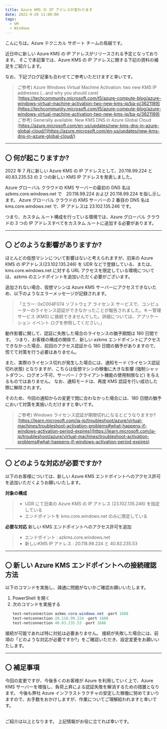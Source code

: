 ```yaml
---
title: Azure KMS の IP アドレスが変わります
date: 2022-9-20 11:00:00
tags:
  - VM
  - Windows
---
```


こんにちは。Azure テクニカル サポート チームの鳥越です。

近日中に新しい Azure KMS の IP アドレスがリリースされる予定となっております。
そこで本記事では、Azure KMS の IP アドレスに関する下記の資料の補足をご紹介します。

<!-- more -->
なお、下記ブログ記事も合わせてご参考いただけますと幸いです。

> ご参考) Azure Windows Virtual Machine Activation: two new KMS IP addresses (…and why you should care) 
> [https://techcommunity.microsoft.com/t5/azure-compute-blog/azure-windows-virtual-machine-activation-two-new-kms-ip/ba-p/3621189](https://techcommunity.microsoft.com/t5/azure-compute-blog/azure-windows-virtual-machine-activation-two-new-kms-ip/ba-p/3621189)
> ご参考) Generally available: New KMS DNS in Azure Global Cloud
> [https://azure.microsoft.com/en-us/updates/new-kms-dns-in-azure-global-cloud/](https://azure.microsoft.com/en-us/updates/new-kms-dns-in-azure-global-cloud/)

---

## 〇 何が起こりますか?

2022 年 7 月に新しい Azure KMS の IP アドレスとして、20.118.99.224 と 40.83.235.53 の 2 つの新しい KMS IP アドレスを発表しました。

Azure グローバル クラウドの KMS サーバーの最初の DNS 名は azkms.core.windows.net で　20.118.99.224 および 20.118.99.224 を指し示します。
Azure グローバル クラウドの KMS サーバーの 2 番目の DNS 名は kms.core.windows.net で、IP アドレスは 23.102.135.246 です。

つまり、カスタム ルート構成を行っている環境では、Azure グローバル クラウドの 3 つの IP アドレスすべてをカスタム ルートに追加する必要があります。

---

## 〇 どのような影響がありますか?

ほとんどの仮想マシンについて影響はないと考えられますが、旧来の Azure KMS の IPアドレス(23.102.135.246) を UDR などで登録している、または、kms.core.windows.net に対する URL アクセスを限定している環境については、azkms のエンドポイントを追加いただく必要がございます。

追加されない場合、仮想マシンは Azure KMS サーバーにアクセスできないため、以下のようなエラーメッセージが記録されます。

>「エラー: 0xC004F074 ソフトウェア ライセンス サービスで、コンピューターのライセンス認証ができなかったことが報告されました。キー管理サービス (KMS) に接続できませんでした。詳細については、アプリケーション イベント ログを参照してください。」

動作影響に関して、認証に失敗した場合のライセンスの猶予期間は 180 日間です。
つまり、お客様の構成の関係で、新しい azkms エンドポイントにアクセスできなかった場合、前回のアクセス認証から 180 日間の猶予がありますので、慌てて対策を行う必要はありません。

また、実際のライセンス切れが発生した場合には、通知モード (ライセンス認証切れ状態) となりますが、こちらは仮想マシンの稼働に大きな影響 (強制シャットダウン、ログオン不可、サーバー / クライアント機能の使用制限など) を与えるものではありません。
なお、通知モードは、再度 KMS 認証を行い成功した際に解除されます。

そのため、今回の通知からの変更で間に合わなかった場合には、180 日間の猶予において対策を実施いただけますと幸いです。

> ご参考) Windows ライセンス認証が期限切れになるとどうなりますか?
> [https://learn.microsoft.com/ja-jp/troubleshoot/azure/virtual-machines/troubleshoot-activation-problems#what-happens-if-windows-activation-period-expires](https://learn.microsoft.com/ja-jp/troubleshoot/azure/virtual-machines/troubleshoot-activation-problems#what-happens-if-windows-activation-period-expires)

---

## 〇 どのような対応が必要ですか?

以下のお客様については、新しい Azure KMS エンドポイントへのアクセス許可を追加いただくようお願いいたします。

**対象の構成**
> - UDR にて旧来の Azure KMS の IP アドレス (23.102.135.246) を指定している
> - エンドポイントを kms.core.windows.net のみに限定している

**必要な対応**
新しい KMS エンドポイントへのアクセス許可を追加

> - エンドポイント : azkms.core.windows.net
> - 新しいKMS IP アドレス : 20.118.99.224 と 40.83.235.53

---

## 〇 新しい Azure KMS エンドポイントへの接続確認方法

以下のコマンドを実施し、疎通に問題がないかご確認お願いいたします。

1. PowerShell を開く
2. 次のコマンドを実施する
   ```PowerShell
   test-netconnection azkms.core.windows.net -port 1688 
   test-netconnection 20.118.99.224 -port 1688 
   test-netconnection 40.83.235.53 -port 1688 
   ```

接続が可能であれば特に対処は必要ありません。
接続が失敗した場合には、前項の「どのような対応が必要ですか?」をご確認いただき、設定変更をお願いいたします。

---

## 〇 補足事項

今回の変更ですが、今後多くのお客様が Azure を利用していく上で、Azure KMS サーバーを増強し、負荷上昇による認証失敗を解消するための措置となります。
今後も弊社 Azure インフラストラクチャの安定した稼働に努めてまいりますので、お手数をおかけしますが、作業についてご理解給われますと幸いです。

<br>
ご紹介は以上となります。
上記情報がお役に立てれば幸いです。
